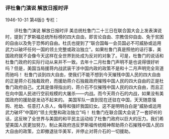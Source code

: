 ### 评杜鲁门演说  解放日报时评

1946-10-31
第4版()
专栏：

　　评杜鲁门演说
    解放日报时评
    美总统杜鲁门二十三日在联合国大会上发表演说时，提到了罗斯福总统所标榜的四大自由，即言论自由、宗教信仰自由、免于贫困的自由以及免于恐怖的自由。杜氏也提到了“联合国每一会员国必不可威胁或运用武力以破坏任何一国的领土完整或政治独立”。如果杜鲁门真是照他的话行事，美国政府就不会像今天这样在全世界到处成为反对的对象了。可是，杜鲁门的说话和杜鲁门政府的实际行动从来并不一致。去年十二月杜鲁门声明不是也说得很好听吗？但是，美国当局援蒋内战武装干涉中国内政的政策不是和十二月声明完全背道而驰吗！
    杜鲁门谈到四大自由，使我们不能不想到今天摧残中国人民的四大自由的正是蒋介石独裁政府，而援助蒋介石独裁政府摧残中国人民的四大自由的正是杜鲁门政府自己。尤其是值得指出的，蒋介石不仅摧残中国人民的四大自由，而且正在向中国人民进行空前规模的大屠杀——内战。而今天蒋介石的内战，如果没有美国政府的援助是发动不起来的。
    美国军队一直到现在还驻在中国，天天随意强购、抢劫、任意打人杀人，侮辱和强奸我国妇女。这不是明明白白是“威胁或运用武力破坏”中国的“领土完整和政治独立”吗！
    杜鲁门在联合国大会说了一套好听的话，这反映了全世界与美国的和平民主运动给了杜鲁门政府以巨大的压力。我们希望美国人民更加努力，制止美政府违反罗斯福传统精神帮助蒋介石摧残中国人民四大自由的政策，立即撤退驻华美军，并停止对蒋介石的一切援助。
